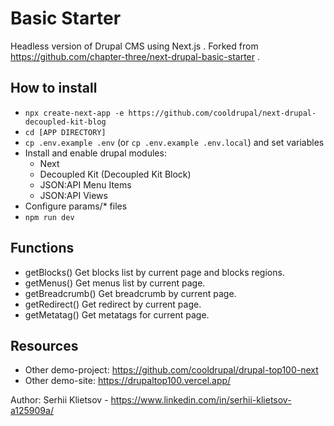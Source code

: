 # Basic Starter

Headless version of Drupal CMS using Next.js .
Forked from https://github.com/chapter-three/next-drupal-basic-starter .

## How to install

  - `npx create-next-app -e https://github.com/cooldrupal/next-drupal-decoupled-kit-blog`
  - `cd [APP DIRECTORY]`
  - `cp .env.example .env` (or `cp .env.example .env.local`) and set variables
  - Install and enable drupal modules:
    - Next
    - Decoupled Kit (Decoupled Kit Block)
    - JSON:API Menu Items
    - JSON:API Views
  - Configure params/* files
  - `npm run dev`

## Functions

  - getBlocks()
    Get blocks list by current page and blocks regions.
  - getMenus()
    Get menus list by current page.
  - getBreadcrumb()
    Get breadcrumb by current page.
  - getRedirect()
    Get redirect by current page.
  - getMetatag()
    Get metatags for current page.

## Resources

  - Other demo-project: https://github.com/cooldrupal/drupal-top100-next
  - Other demo-site: https://drupaltop100.vercel.app/

  Author: Serhii Klietsov - https://www.linkedin.com/in/serhii-klietsov-a125909a/
